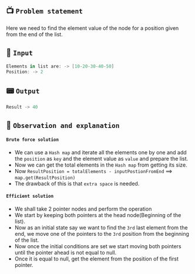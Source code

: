 ## 📺 `Problem statement`
Here we need to find the element value of the node for a position given from the end of the list.

## 🚡 `Input`
```kotlin
Elements in list are: -> [10-20-30-40-50]
Position: -> 2
```

## 📟 `Output`
```kotlin
Result -> 40
```

## 🧭 `Observation and explanation`
#### `Brute force solution`
  * We can use a `Hash map` and iterate all the elements one by one and add the `position` as `key` and the element value as `value` and prepare the list.
  * Now we can get the total elements in the `Hash map` from getting its size.
  * Now `ResultPosition = totalElements - inputPostionFromEnd` ==> `map.get(ResultPosition)`
  * The drawback of this is that `extra space` is needed. 

#### `Efficient solution`
  * We shall take 2 pointer nodes and perform the operation
  * We start by keeping both pointers at the head node(Beginning of the list).
  * Now as an initial state say we want to find the `3rd` last element from the end, we move one of the pointers to the `3rd` position from the beginning of the list.
  * Now once the initial conditions are set we start moving both pointers until the pointer ahead is not equal to null.
  * Once it is equal to null, get the element from the position of the first pointer.
